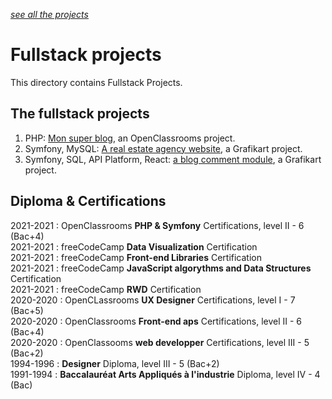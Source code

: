 *[see all the projects](https://github.com/s-manguy/projects)*



# Fullstack projects
This directory contains Fullstack Projects.

## The fullstack projects
1. PHP: [Mon super blog](https://github.com/s-manguy/projects/tree/main/fullstack/mon-super-blog), an OpenClassrooms project. 
1. Symfony, MySQL: [A real estate agency website](https://github.com/s-manguy/projects/tree/main/fullstack/ma-super-agence), a Grafikart project. 
1. Symfony, SQL, API Platform, React: [a blog comment module](https://github.com/s-manguy/projects/tree/main/fullstack/comment-module), a Grafikart project. 


## Diploma & Certifications
2021-2021 : OpenClassrooms **PHP & Symfony** Certifications, level II - 6 (Bac+4)  
2021-2021 : freeCodeCamp **Data Visualization** Certification  
2021-2021 : freeCodeCamp **Front-end Libraries** Certification  
2021-2021 : freeCodeCamp **JavaScript algorythms and Data Structures** Certification    
2021-2021 : freeCodeCamp **RWD** Certification  
2020-2020 : OpenCLassrooms **UX Designer** Certifications, level I - 7 (Bac+5)  
2020-2020 : OpenClassrooms **Front-end aps** Certifications, level II - 6 (Bac+4)  
2020-2020 : OpenClassooms **web developper** Certifications, level III - 5 (Bac+2)  
1994-1996 : **Designer** Diploma, level III - 5 (Bac+2)  
1991-1994 : **Baccalauréat Arts Appliqués à l'industrie** Diploma, level IV - 4 (Bac)  
